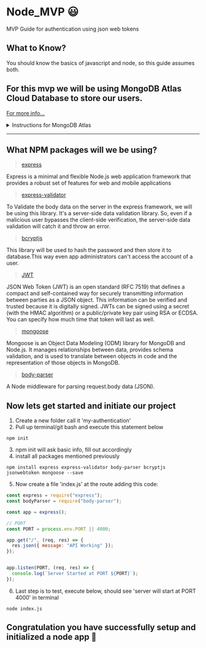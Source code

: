 # Node_MVP :smiley:
MVP Guide for authentication using json web tokens

## What to Know?
You should know the basics of javascript and node, so this guide assumes both.

## For this mvp we will be using MongoDB Atlas Cloud Database to store our users. 
[For more info...](https://docs.atlas.mongodb.com/)

<details>
<summary>Instructions for MongoDB Atlas </summary>

1. After signing up, click on `+ New Project`
2. Name your project
3. Click `Create Project`
4. Click `Build a Database`
5. Select FREE tier and click `Create`
6. Choose a cloud provider, I chose AWS, but any will do
7. Choose a region, any
8. Scroll to the bottom and click `Create Cluster` (could take several minutes)
9. Create a User, entering in a username and password and then clicking `Create User`
10. Select where you would like to connect from, select local, and then click `Add My Current Ip Address`
11. Click `Finish and Close` at the bottom of page
12. In Database Deployments Click the `Connect` button next to your cluster name
13. Click `Connect your application`, here is where you can get your connection string. :smile: 


</details>

---

## What NPM packages will we be using?

> [express](http://expressjs.com/)

Express is a minimal and flexible Node.js web application framework that provides a robust set of features for web and mobile applications

> [express-validator](https://express-validator.github.io/docs/)

To Validate the body data on the server in the express framework, we will be using this library. It's a server-side data validation library. So, even if a malicious user bypasses the client-side verification, the server-side data validation will catch it and throw an error.

> [bcryptjs](https://www.npmjs.com/package/bcrypt)

This library will be used to hash the password and then store it to database.This way even app administrators can't access the account of a user.

> [JWT](https://jwt.io/)

JSON Web Token (JWT) is an open standard (RFC 7519) that defines a compact and self-contained way for securely transmitting information between parties as a JSON object. This information can be verified and trusted because it is digitally signed. JWTs can be signed using a secret (with the HMAC algorithm) or a public/private key pair using RSA or ECDSA. You can specify how much time that token will last as well.

> [mongoose](https://mongoosejs.com/docs/)

Mongoose is an Object Data Modeling (ODM) library for MongoDB and Node.js. It manages relationships between data, provides schema validation, and is used to translate between objects in code and the representation of those objects in MongoDB.

> [body-parser](https://www.npmjs.com/package/body-parser)

A Node middleware for parsing request.body data (JSON).

## Now lets get started and initiate our project
1. Create a new folder call it 'my-authentication'
2. Pull up terminal/git bash and execute this statement below
```
npm init
```
3. npm init will ask basic info, fill out accordingly
4. install all packages mentioned previously
```
npm install express express-validator body-parser bcryptjs jsonwebtoken mongoose --save
```
5. Now create a file 'index.js' at the route adding this code:
```js
const express = require("express");
const bodyParser = require("body-parser");

const app = express();

// PORT
const PORT = process.env.PORT || 4000;

app.get("/", (req, res) => {
  res.json({ message: "API Working" });
});


app.listen(PORT, (req, res) => {
  console.log(`Server Started at PORT ${PORT}`);
});
```
6. Last step is to test, execute below, should see 'server will start at PORT 4000' in terminal
```
node index.js
```

## Congratulation you have successfully setup and initialized a node app :rocket: 
<!-- <details>
<summary>File Structure</summary>

```
config /
    db.js
middleware /
    auth.js
model /
    User.js
routes /
    user.js
-index.js-
```

`config / db.js`: A command-line utility that lets you interact with this Django project in various ways. 

`middleware / auth.js`: A command-line utility that lets you interact with this Django project in various ways. 

`model / User.js`: A command-line utility that lets you interact with this Django project in various ways. 

`routes / user.js`: This is where we import express and bodparser. 

`index.js`: This is where we import express and bodparser. 

</details>

--- -->
